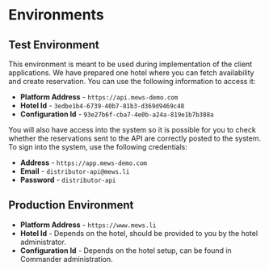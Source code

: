 # Environments

## Test Environment <a id="test-environment"></a>

This environment is meant to be used during implementation of the client applications. We have prepared one hotel where you can fetch availability and create reservation. You can use the following information to access it:

* **Platform Address** - `https://api.mews-demo.com`
* **Hotel Id** - `3edbe1b4-6739-40b7-81b3-d369d9469c48`
* **Configuration Id** - `93e27b6f-cba7-4e0b-a24a-819e1b7b388a`

You will also have access into the system so it is possible for you to check whether the reservations sent to the API are correctly posted to the system. To sign into the system, use the following credentials:

* **Address** - `https://app.mews-demo.com`
* **Email** - `distributor-api@mews.li`
* **Password** - `distributor-api`

## Production Environment <a id="production-environment"></a>

* **Platform Address** - `https://www.mews.li`
* **Hotel Id** - Depends on the hotel, should be provided to you by the hotel administrator.
* **Configuration Id** - Depends on the hotel setup, can be found in Commander administration.

